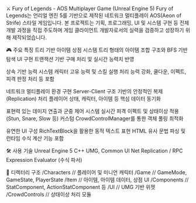 ⚔️ Fury of Legends - AOS Multiplayer Game (Unreal Engine 5)
Fury of Legends는 언리얼 엔진 5를 기반으로 제작된 네트워크 멀티플레이 AOS(Aeon of Strife) 스타일 게임입니다. 본 프로젝트는 기획, 프로그래밍, UI 및 시스템 구현 등 전체 개발 과정을 직접 주도하며 게임 클라이언트 개발자로서의 실력을 검증하고 성장하기 위해 제작되었습니다.

🎮 주요 특징
트리 기반 아이템 상점 시스템
트리 형태의 아이템 조합 구조와 BFS 기반 탐색 UI 구현
트랜잭션 기반 구매 처리 및 실시간 능력치 반영

상속 기반 능력 시스템
캐릭터 고유 능력 및 스킬 실행 처리
능력 강화, 쿨다운, 이펙트, 피격 판정 처리 등 포함

네트워크 멀티플레이 환경 구현
Server-Client 구조 기반의 안정적인 복제(Replication) 처리
플레이어 상태, 캐릭터, 아이템 등 핵심 데이터 동기화

표현력 있는 데미지 연출과 군중 제어 시스템
실시간 피격 이펙트 및 상태이상 적용 (Stun, Snare, Slow 등)
커스텀 CrowdControlManager를 통한 객체 풀링 최적화

유연한 UI 구성
RichTextBlock을 활용한 동적 텍스트 표현
HTML 유사 문법 파싱 및 런타임 수식 계산 기능 포함

🛠️ 사용 기술
Unreal Engine 5
C++
UMG, Common UI
Net Replication / RPC
Expression Evaluator (수식 파서)

📁 디렉터리 구조
/Characters       // 플레이어 및 미니언 캐릭터
/Game             // GameMode, GameState, PlayerState
/Item             // 아이템, 아이템 데이터, 상점 UI
/Components       // StatComponent, ActionStatComponent 등
/UI               // UMG 기반 위젯
/CrowdControls    // 상태이상 처리 모듈
